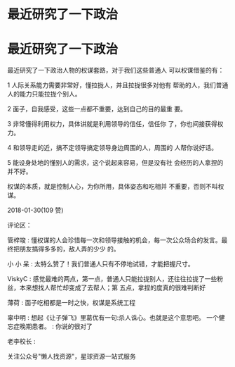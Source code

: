 # 最近研究了一下政治

# 最近研究了一下政治

最近研究了一下政治人物的权谋套路，对于我们这些普通人 可以权谋借鉴的有：

1 人际关系能力需要非常好，懂拉拢人，并且拉拢很多对他有 帮助的人，我们普通人的能力只能拉拢个别人。

2 面子，自我感受，这些一点都不重要，达到自己的目的最重 要。

3 非常懂得利用权力，具体讲就是利用领导的信任，信任你 了，你也间接获得权力。

4 和领导走的近，搞不定领导搞定领导身边周围的人，周围的 人帮你说好话。

5 能设身处地的懂别人的需求，这个说起来容易，但是没有社 会经历的人拿捏的并不好。

权谋的本质，就是控制人心，为你所用，具体姿态和吃相并 不重要，否则不叫权谋。

2018-01-30(109 赞)

评论区：

管梓竣 : 懂权谋的人会珍惜每一次和领导接触的机会，每一次公众场合的发言。最终把朋友搞得多多的，敌人弄的少少 的。

小 小 呆 : 太特么赞了！我们普通人只有不停地试错，才能把握尺寸。

ViskyC : 感觉最难的两点，第一点，普通人只能拉拢别人，还往往拉拢了一些粉丝，本来想找人帮忙却变成了去帮人；第 五点，拿捏的度真的很难判断好

薄荷 : 面子吃相都是一时之快，权谋是系统工程

辜中明 : 想起《让子弹飞》里葛优有一句:杀人诛心。也就是这个意思吧。 一个健忘症晚期患者。 : 你说的很对了

老李校长 :

关注公众号"懒人找资源"，星球资源一站式服务